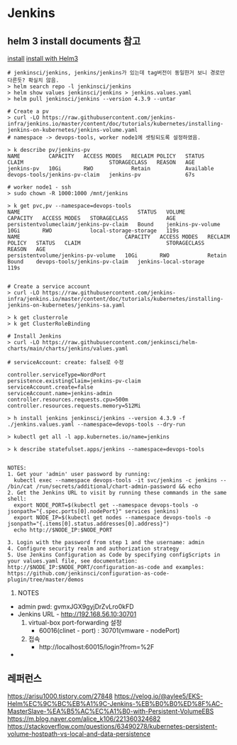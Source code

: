 # Jenkins 
## helm 3 install documents 참고
[install](https://www.jenkins.io/doc/book/installing/kubernetes/)
[install with Helm3](htps:t//www.jenkins.io/doc/book/installing/kubernetes/#install-jenkins-with-helm-v3)

```
# jenkinsci/jenkins, jenkins/jenkins가 있는데 tag버전이 동일한거 보니 경로만 다른듯? 확실치 않음. 
> helm search repo -l jenkinsci/jenkins
> helm show values jenkinsci/jenkins > jenkins.values.yaml
> helm pull jenkinsci/jenkins --version 4.3.9 --untar

# Create a pv
> curl -LO https://raw.githubusercontent.com/jenkins-infra/jenkins.io/master/content/doc/tutorials/kubernetes/installing-jenkins-on-kubernetes/jenkins-volume.yaml
# namespace -> devops-tools, worker node1에 셋팅되도록 설정하였음. 

> k describe pv/jenkins-pv
NAME         CAPACITY   ACCESS MODES   RECLAIM POLICY   STATUS      CLAIM                           STORAGECLASS   REASON   AGE
jenkins-pv   10Gi       RWO            Retain           Available   devops-tools/jenkins-pv-claim   jenkins-pv              67s

# worker node1 - ssh 
> sudo chown -R 1000:1000 /mnt/jenkins

> k get pvc,pv --namespace=devops-tools
NAME                                     STATUS   VOLUME              CAPACITY   ACCESS MODES   STORAGECLASS            AGE
persistentvolumeclaim/jenkins-pv-claim   Bound    jenkins-pv-volume   10Gi       RWO            local-storage-storage   119s
NAME                                 CAPACITY   ACCESS MODES   RECLAIM POLICY   STATUS   CLAIM                           STORAGECLASS            REASON   AGE
persistentvolume/jenkins-pv-volume   10Gi       RWO            Retain           Bound    devops-tools/jenkins-pv-claim   jenkins-local-storage            119s


# Create a service account 
> curl -LO https://raw.githubusercontent.com/jenkins-infra/jenkins.io/master/content/doc/tutorials/kubernetes/installing-jenkins-on-kubernetes/jenkins-sa.yaml

> k get clusterrole
> k get ClusterRoleBinding

# Install Jenkins 
> curl -LO https://raw.githubusercontent.com/jenkinsci/helm-charts/main/charts/jenkins/values.yaml

# serviceAccount: create: false로 수정 

controller.serviceType=NordPort 
persistence.existingClaim=jenkins-pv-claim
serviceAccount.create=false
serviceAccount.name=jenkins-admin
controller.resources.requests.cpu=500m
controller.resources.requests.memory=512Mi 

> h install jenkins jenkinsci/jenkins --version 4.3.9 -f ./jenkins.values.yaml --namespace=devops-tools --dry-run

> kubectl get all -l app.kubernetes.io/name=jenkins

> k describe statefulset.apps/jenkins --namespace=devops-tools


NOTES:
1. Get your 'admin' user password by running:
  kubectl exec --namespace devops-tools -it svc/jenkins -c jenkins -- /bin/cat /run/secrets/additional/chart-admin-password && echo
2. Get the Jenkins URL to visit by running these commands in the same shell:
  export NODE_PORT=$(kubectl get --namespace devops-tools -o jsonpath="{.spec.ports[0].nodePort}" services jenkins)
  export NODE_IP=$(kubectl get nodes --namespace devops-tools -o jsonpath="{.items[0].status.addresses[0].address}")
  echo http://$NODE_IP:$NODE_PORT

3. Login with the password from step 1 and the username: admin
4. Configure security realm and authorization strategy
5. Use Jenkins Configuration as Code by specifying configScripts in your values.yaml file, see documentation: http://$NODE_IP:$NODE_PORT/configuration-as-code and examples: https://github.com/jenkinsci/configuration-as-code-plugin/tree/master/demos

```
1. NOTES
 - admin pwd: gvmxJGX9gyjDrZvLro0kFD
 - Jenkins URL - http://192.168.56.10:30701 
    1. virtual-box port-forwarding 설정 
        - 60016(clinet - port) : 30701(vmware - nodePort)
    2. 접속 
        - http://localhost:60015/login?from=%2F
 - 





## 레퍼런스 
https://arisu1000.tistory.com/27848
https://velog.io/@aylee5/EKS-Helm%EC%9C%BC%EB%A1%9C-Jenkins-%EB%B0%B0%ED%8F%AC-MasterSlave-%EA%B5%AC%EC%A1%B0-with-Persistent-VolumeEBS
https://m.blog.naver.com/alice_k106/221360324682
https://stackoverflow.com/questions/63490278/kubernetes-persistent-volume-hostpath-vs-local-and-data-persistence